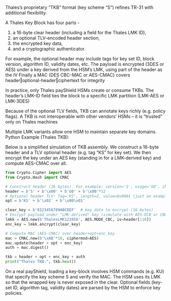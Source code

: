 Thales’s proprietary “TKB” format (key scheme “S”) refines TR-31 with additional flexibility. 

A Thales Key Block has four parts -
1. a 16-byte clear header (including a field for the Thales LMK ID), 
2. an optional TLV-encoded header section, 
3. the encrypted key data, 
4. and a cryptographic authenticator. 

For example, the optional header may include tags for key set ID, block version, algorithm ID, validity dates, etc. 
The payload is encrypted (3DES or AES) under a key derived from the HSM’s LMK, using part of the header as the IV
Finally a MAC (DES CBC-MAC or AES-CMAC) covers header‖optional-header‖ciphertext for integrity

In practice, only Thales payShield HSMs create or consume TKBs. The header’s LMK-ID field ties the block to a specific LMK partition (LMK-AES or LMK-3DES)

Because of the optional TLV fields, TKB can annotate keys richly (e.g. policy flags). A TKB is not interoperable with other vendors’ HSMs – it is “trusted” only on Thales machines

Multiple LMK variants allow one HSM to maintain separate key domains. Python Example (Thales TKB): 

Below is a simplified simulation of TKB assembly. We construct a 16-byte header and a TLV optional header (e.g. tag “KS” for key set). We then encrypt the key under an AES key (standing in for a LMK-derived key) and compute AES-CMAC over all.

```python
from Crypto.Cipher import AES
from Crypto.Hash import CMAC

# Construct header (16 bytes). For example: version='S', usage='G0', LMK id, etc.
header = b'S' + b'\x00' + b'G0' + b'\x00'*12
# Optional header TLV: Tag='KS', length=2, value=0x0001 (just an example)
opt = b'KS' + b'\x02' + b'\x00\x01'

clear_key = b'0123456789ABCDEF'  # key data to encrypt (16 bytes)
# Encrypt payload under "LMK-derived" key (simulate with AES-ECB or CBC)
lmkk = AES.new(b'ThalesLMK123456', AES.MODE_CBC, iv=header[:16])
enc_key = lmkk.encrypt(clear_key)

# Compute MAC (AES-CMAC) over header+opt+enc_key
mac = CMAC.new(b'\xAB'*16, ciphermod=AES)
mac.update(header + opt + enc_key)
auth = mac.digest()

tkb = header + opt + enc_key + auth
print("Thales TKB:", tkb.hex())
```
On a real payShield, loading a key-block involves HSM commands (e.g. KU) that specify the key scheme S and verify the MAC. 
The HSM uses its LMK so that the wrapped key is never exposed in the clear. Optional fields (key-set ID, algorithm tag, validity dates) are parsed by the HSM to enforce key policies.
